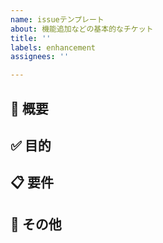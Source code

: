 ```yaml
---
name: issueテンプレート
about: 機能追加などの基本的なチケット
title: ''
labels: enhancement
assignees: ''

---
```


## 📔 概要

## ✅ 目的

## 📋 要件

## 💬 その他
